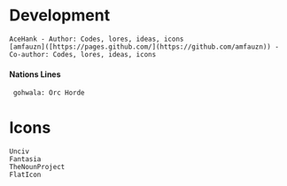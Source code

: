 # Development

    AceHank - Author: Codes, lores, ideas, icons
    [amfauzn]([https://pages.github.com/](https://github.com/amfauzn)) - Co-author: Codes, lores, ideas, icons

#### Nations Lines
     gohwala: Orc Horde

# Icons

    Unciv
    Fantasia
    TheNounProject
    FlatIcon
